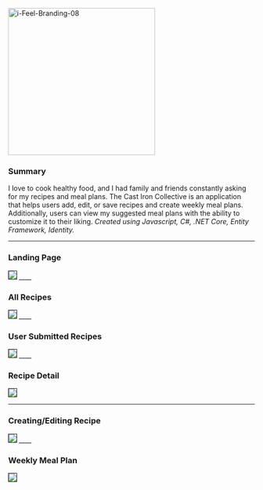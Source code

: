 <img src="https://firebasestorage.googleapis.com/v0/b/colins-capstone-1558565262749.appspot.com/o/Cast%20Iron%20Collective%2FScreen%20Shot%202019-10-01%20at%2010.28.31%20AM.png?alt=media&token=24698685-e80b-4fb8-8d40-555f673cca71" alt="i-Feel-Branding-08" border="0" width="300px">



### Summary
I love to cook healthy food, and I had family and friends constantly asking for my recipes and meal plans. The Cast Iron Collective is an application that helps users add, edit, or save recipes and create weekly meal plans. Additionally, users can view my suggested meal plans with the ability to customize it to their liking. 
*Created using Javascript, C#, .NET Core, Entity Framework, Identity.*

____

### Landing Page
<img src="https://firebasestorage.googleapis.com/v0/b/colins-capstone-1558565262749.appspot.com/o/Cast%20Iron%20Collective%2FCIC_01.jpg?alt=media&token=ca4ee4cd-315d-4117-9ba0-f977ab6eb616" border="1px solid black">
____

### All Recipes
<img src="https://firebasestorage.googleapis.com/v0/b/colins-capstone-1558565262749.appspot.com/o/Cast%20Iron%20Collective%2FCIC_02.jpg?alt=media&token=ec745bc3-ab50-4f2e-9d58-dc3d036ae62d" border="1px solid black">
____

### User Submitted Recipes
<img src="https://firebasestorage.googleapis.com/v0/b/colins-capstone-1558565262749.appspot.com/o/Cast%20Iron%20Collective%2FCIC_03.jpg?alt=media&token=5152fbac-8d83-47cf-894f-9a51a7d26458" border="1px solid black">
____

### Recipe Detail
<img src="https://firebasestorage.googleapis.com/v0/b/colins-capstone-1558565262749.appspot.com/o/Cast%20Iron%20Collective%2FCIC_04%20copy.jpg?alt=media&token=4dda45f3-f40a-45d2-bd3a-4b99522e4c9b" border="1px solid black">

____

### Creating/Editing Recipe
<img src="https://firebasestorage.googleapis.com/v0/b/colins-capstone-1558565262749.appspot.com/o/Cast%20Iron%20Collective%2FCIC_05.jpg?alt=media&token=9b757e29-9933-40a9-b6f0-17a5ee1e6c4a" border="1px solid black">
____

### Weekly Meal Plan
<img src="https://firebasestorage.googleapis.com/v0/b/colins-capstone-1558565262749.appspot.com/o/Cast%20Iron%20Collective%2FCIC_06.jpg?alt=media&token=7e6cdfe7-9347-4a18-a284-a0fa54827128" border="1px solid black">

